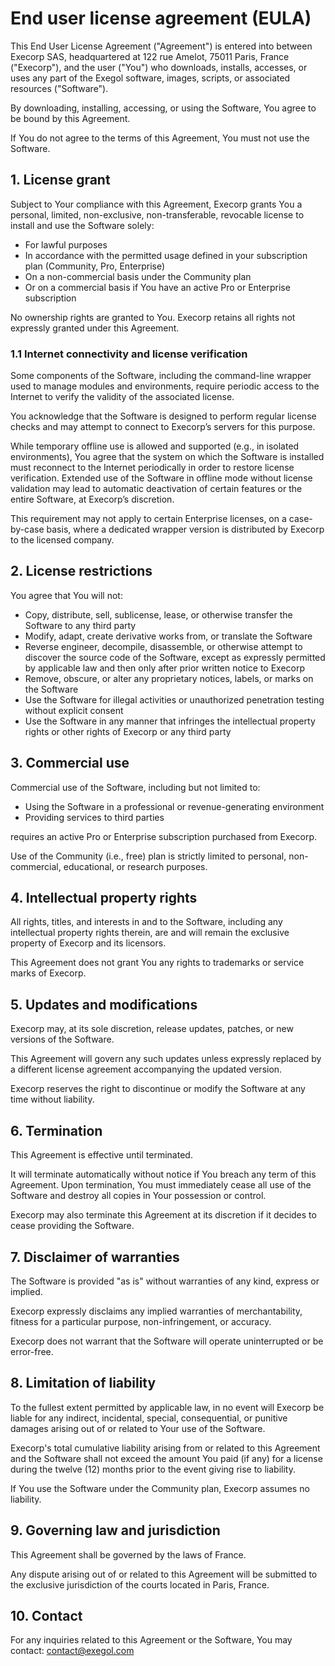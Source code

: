 # End user license agreement (EULA)

This End User License Agreement ("Agreement") is entered into between Execorp SAS, headquartered at 122 rue Amelot, 75011 Paris, France ("Execorp"), and the user ("You") who downloads, installs, accesses, or uses any part of the Exegol software, images, scripts, or associated resources ("Software").

By downloading, installing, accessing, or using the Software, You agree to be bound by this Agreement.

If You do not agree to the terms of this Agreement, You must not use the Software.

## 1. License grant

Subject to Your compliance with this Agreement, Execorp grants You a personal, limited, non-exclusive, non-transferable, revocable license to install and use the Software solely:
- For lawful purposes
- In accordance with the permitted usage defined in your subscription plan (Community, Pro, Enterprise)
- On a non-commercial basis under the Community plan
- Or on a commercial basis if You have an active Pro or Enterprise subscription

No ownership rights are granted to You. Execorp retains all rights not expressly granted under this Agreement.

### 1.1 Internet connectivity and license verification

Some components of the Software, including the command-line wrapper used to manage modules and environments, require periodic access to the Internet to verify the validity of the associated license.

You acknowledge that the Software is designed to perform regular license checks and may attempt to connect to Execorp’s servers for this purpose.

While temporary offline use is allowed and supported (e.g., in isolated environments), You agree that the system on which the Software is installed must reconnect to the Internet periodically in order to restore license verification. Extended use of the Software in offline mode without license validation may lead to automatic deactivation of certain features or the entire Software, at Execorp’s discretion.

This requirement may not apply to certain Enterprise licenses, on a case-by-case basis, where a dedicated wrapper version is distributed by Execorp to the licensed company.

## 2. License restrictions

You agree that You will not:
- Copy, distribute, sell, sublicense, lease, or otherwise transfer the Software to any third party
- Modify, adapt, create derivative works from, or translate the Software
- Reverse engineer, decompile, disassemble, or otherwise attempt to discover the source code of the Software, except as expressly permitted by applicable law and then only after prior written notice to Execorp
- Remove, obscure, or alter any proprietary notices, labels, or marks on the Software
- Use the Software for illegal activities or unauthorized penetration testing without explicit consent
- Use the Software in any manner that infringes the intellectual property rights or other rights of Execorp or any third party

## 3. Commercial use

Commercial use of the Software, including but not limited to:
- Using the Software in a professional or revenue-generating environment
- Providing services to third parties

requires an active Pro or Enterprise subscription purchased from Execorp.

Use of the Community (i.e., free) plan is strictly limited to personal, non-commercial, educational, or research purposes.

## 4. Intellectual property rights

All rights, titles, and interests in and to the Software, including any intellectual property rights therein, are and will remain the exclusive property of Execorp and its licensors.

This Agreement does not grant You any rights to trademarks or service marks of Execorp.

## 5. Updates and modifications

Execorp may, at its sole discretion, release updates, patches, or new versions of the Software.

This Agreement will govern any such updates unless expressly replaced by a different license agreement accompanying the updated version.

Execorp reserves the right to discontinue or modify the Software at any time without liability.

## 6. Termination

This Agreement is effective until terminated.

It will terminate automatically without notice if You breach any term of this Agreement. Upon termination, You must immediately cease all use of the Software and destroy all copies in Your possession or control.

Execorp may also terminate this Agreement at its discretion if it decides to cease providing the Software.

## 7. Disclaimer of warranties

The Software is provided "as is" without warranties of any kind, express or implied.

Execorp expressly disclaims any implied warranties of merchantability, fitness for a particular purpose, non-infringement, or accuracy.

Execorp does not warrant that the Software will operate uninterrupted or be error-free.

## 8. Limitation of liability

To the fullest extent permitted by applicable law, in no event will Execorp be liable for any indirect, incidental, special, consequential, or punitive damages arising out of or related to Your use of the Software.

Execorp's total cumulative liability arising from or related to this Agreement and the Software shall not exceed the amount You paid (if any) for a license during the twelve (12) months prior to the event giving rise to liability.

If You use the Software under the Community plan, Execorp assumes no liability.

## 9. Governing law and jurisdiction

This Agreement shall be governed by the laws of France.

Any dispute arising out of or related to this Agreement will be submitted to the exclusive jurisdiction of the courts located in Paris, France.

## 10. Contact

For any inquiries related to this Agreement or the Software, You may contact: [contact@exegol.com](mailto:contact@exegol.com) 